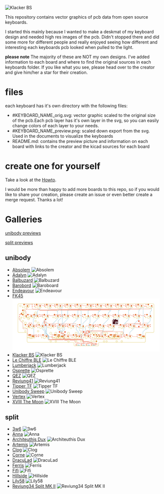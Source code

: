 ![Klacker BS](./Unibody/Klacker_BS/klacker_bs_preview.png)

This repository contains vector graphics of pcb data from open source keyboards.

I started this mainly because I wanted to make a deskmat of my keyboard design and needed high res images of the pcb.
Didn't stopped there and did some more for different people and really enjoyed seeing how different and interesting each keyboards pcb looked when pulled to the light.

**please note**
The majority of these are NOT my own designs. I've added information to each board and where to find the original sources in each keyboards folder. If you like what you see, please head over to the creator and give him/her a star for their creation. 

# files
each keyboard has it's own directory with the following files: 
- #KEYBOARD_NAME_orig.svg: vector graphic scaled to the original size of the pcb.Each pcb layer has it's own layer in the svg, so you can easily change colors of each layer to your needs.
- #KEYBOARD_NAME_preview.png: scaled down export from the svg. Used in the documents to visualize the keyboards
- README.md: contains the preview picture and information on each board with links to the creator and the kicad sources for each board

# create one for yourself
Take a look at the [Howto](./HowTo/README.md).

I would be more than happy to add more boards to this repo, so if you would like to share your creation, please create an issue or even better create a merge request. Thanks a lot!

# Galleries
[unibody previews](./Unibody)

[split previews](./Split)

## unibody
- [Absolem](./Absolem) ![Absolem](./Unibody/Absolem/absolem_preview.png) 
- [Adalyn](./Adalyn) ![Adalyn](./Unibody/Adalyn/adalyn_preview.png)
- [Balbuzard](./Balbuzard) ![Balbuzard](./Unibody/Balbuzard/balbuzard_preview.png)
- [Barobord](./Barobord) ![Baroboard](./Unibody/Barobord/barobord_preview.png)
- [Endeavour](./Endeavour) ![Endeavour](./Unibody/Endeavour/endeavour_preview.png)
- [FK45](./FK45) ![FK45](./Unibody/FK45/fk45_preview.png)
- [Klacker BS](./Klacker_BS) ![Klacker BS](./Unibody/Klacker_BS/klacker_bs_preview.png)
- [Le Chiffre BLE](./Le_Chiffre_BLE) ![Le Chiffre BLE](./Unibody/Le_Chiffre_BLE/lechiffreble_preview.png)
- [Lumberjack](./Lumberjack) ![Lumberjack](./Unibody/Lumberjack/lumberjack_preview.png)
- [Osprette](./Osprette) ![Osprette](./Unibody/Osprette/osprette_preview.png)
- [QEZ](./QEZ) ![QEZ](./Unibody/QEZ/qez_preview.png)
- [Reviung41](./Reviung41) ![Reviung41](./Unibody/Reviung41/reviung41_preview.png)
- [Tipper TF](./Tipper_TF) ![Tipper TF](./Unibody/Tipper_TF/tippertf_preview.png)
- [Unibody Sweep](./Unibody_Sweep) ![Unibody Sweep](./Unibody/Unibody_Sweep/unibodysweep_preview.png)
- [Vertex](./Vertex) ![Vertex](./Unibody/Vertex/vertex_preview.png)
- [XVIII The Moon](./XVIII_The_Moon) ![XVIII The Moon](./Unibody/XVIII_The_Moon/xviiithemoon_preview.png)

## split
- [3w6](./3W6) ![3w6](./Split/3W6/3w6_preview.png)
- [Anna](./Anna) ![Anna](./Split/Anna/anna_preview.png)
- [Architeuthis Dux](./Architeuthis_Dux) ![Architeuthis Dux](./Split/Architeuthis_Dux/architeuthisdux_preview.png)
- [Artemis](./Artemis) ![Artemis](./Split/Artemis/artemis_preview.png)
- [Clog](./Clog) ![Clog](./Split/Clog/clog_preview.png)
- [Corne](./Corne) ![Corne](./Split/Corne/corne_preview.png)
- [DracuLad](./DracuLad) ![DracuLad](./Split/DracuLad/draculad_preview.png)
- [Ferris](./Ferris) ![Ferris](./Split/Ferris/ferris_preview.png)
- [Fifi](./Fifi) ![Fifi](./Split/Fifi/fifi_preview.png)
- [Hillside](./Hillside) ![Hillside](./Split/Hillside/hillside_preview.png)
- [Lily58](./Lily58) ![Lily58](./Split/Lily58/lily58_preview.png)
- [Reviung34 Split MK II](./Reviung34_MK_II) ![Reviung34 Split MK II](./Split/Reviung34_MK_II/reviung34mkii_preview.png)



